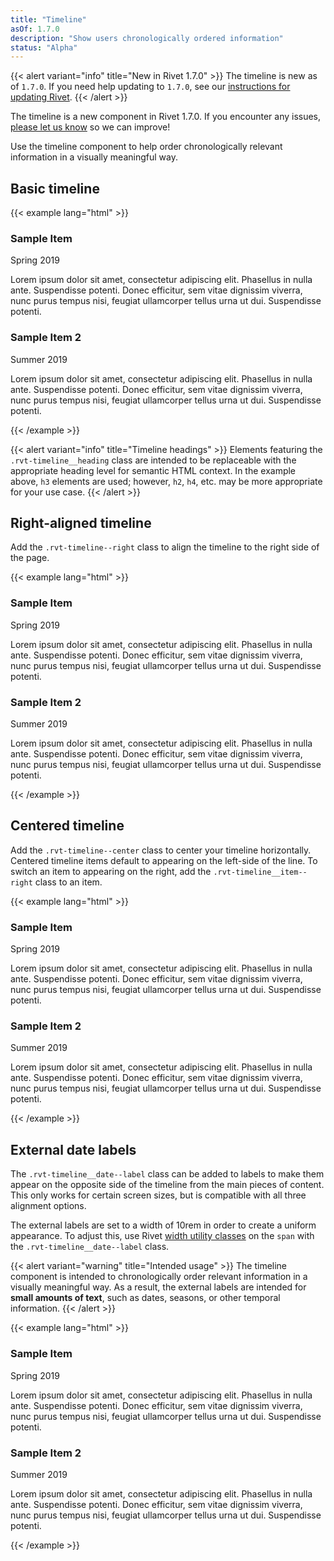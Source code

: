 ```yaml
---
title: "Timeline"
asOf: 1.7.0
description: "Show users chronologically ordered information"
status: "Alpha"
---
```


{{< alert variant="info" title="New in Rivet 1.7.0" >}}
The timeline is new as of `1.7.0`. If you need help updating to `1.7.0`, see our [instructions for updating Rivet](/components/#updating-the-rivet-npm-package").
{{< /alert >}}

The timeline is a new component in Rivet 1.7.0. If you encounter any issues, [please let us know](https://github.com/indiana-university/rivet-source/issues/new?template=bug_report.md&title=Timeline+component) so we can improve!


Use the timeline component to help order chronologically relevant information in a visually meaningful way.

## Basic timeline

{{< example lang="html" >}}
<div class="rvt-container rvt-container--senior">
    <div class="rvt-grid">
        <div class="rvt-grid__item rvt-timeline">
            <div class="rvt-timeline__item">
                <div class="rvt-timeline__marker" aria-hidden="true">
                </div>
                <div class="rvt-timeline__content">
                    <h3 class="rvt-timeline__heading">Sample Item</h3>
                    <span class="rvt-timeline__date">Spring 2019</span>
                    <p>Lorem ipsum dolor sit amet, consectetur adipiscing elit. Phasellus in nulla ante. Suspendisse potenti. Donec efficitur, sem vitae dignissim viverra, nunc purus tempus nisi, feugiat ullamcorper tellus urna ut dui. Suspendisse potenti.</p>
                </div>
            </div>
            <div class="rvt-timeline__item">
                <div class="rvt-timeline__marker" aria-hidden="true">
                </div>
                <div class="rvt-timeline__content">
                    <h3 class="rvt-timeline__heading">Sample Item 2</h3>
                    <span class="rvt-timeline__date">Summer 2019</span>
                    <p>Lorem ipsum dolor sit amet, consectetur adipiscing elit. Phasellus in nulla ante. Suspendisse potenti. Donec efficitur, sem vitae dignissim viverra, nunc purus tempus nisi, feugiat ullamcorper tellus urna ut dui. Suspendisse potenti.</p>
                </div>
            </div>
        </div>
    </div>
</div>
{{< /example >}}

{{< alert variant="info" title="Timeline headings" >}}
Elements featuring the `.rvt-timeline__heading` class are intended to be replaceable with the appropriate heading level for semantic HTML context. In the example above, `h3` elements are used; however, `h2`, `h4`, etc. may be more appropriate for your use case.
{{< /alert >}}


## Right-aligned timeline

Add the `.rvt-timeline--right` class to align the timeline to the right side of the page.

{{< example lang="html" >}}
<div class="rvt-container rvt-container--senior">
    <div class="rvt-grid">
        <div class="rvt-grid__item rvt-timeline rvt-timeline--right">
            <div class="rvt-timeline__item">
                <div class="rvt-timeline__marker" aria-hidden="true">
                </div>
                <div class="rvt-timeline__content">
                    <h3 class="rvt-timeline__heading">Sample Item</h3>
                    <span class="rvt-timeline__date">Spring 2019</span>
                    <p>Lorem ipsum dolor sit amet, consectetur adipiscing elit. Phasellus in nulla ante. Suspendisse potenti. Donec efficitur, sem vitae dignissim viverra, nunc purus tempus nisi, feugiat ullamcorper tellus urna ut dui. Suspendisse potenti.</p>
                </div>
          </div>
          <div class="rvt-timeline__item">
              <div class="rvt-timeline__marker"  aria-hidden="true">
              </div>
              <div class="rvt-timeline__content">
                  <h3 class="rvt-timeline__heading">Sample Item 2</h3>
                  <span class="rvt-timeline__date">Summer 2019</span>
                  <p>Lorem ipsum dolor sit amet, consectetur adipiscing elit. Phasellus in nulla ante. Suspendisse potenti. Donec efficitur, sem vitae dignissim viverra, nunc purus tempus nisi, feugiat ullamcorper tellus urna ut dui. Suspendisse potenti.</p>
              </div>
          </div>
        </div>
    </div>
</div>
{{< /example >}}

## Centered timeline

Add the `.rvt-timeline--center` class to center your timeline horizontally. Centered timeline items default to appearing on the left-side of the line. To switch an item to appearing on the right, add the `.rvt-timeline__item--right` class to an item.

{{< example lang="html" >}}
<div class="rvt-container rvt-container--senior">
    <div class="rvt-grid">
        <div class="rvt-grid__item rvt-timeline rvt-timeline--center">
            <div class="rvt-timeline__row">
                <div class="rvt-timeline__item">
                    <div class="rvt-timeline__marker" aria-hidden="true">
                    </div>
                    <div class="rvt-timeline__content">
                        <h3 class="rvt-timeline__heading">Sample Item</h3>
                        <span class="rvt-timeline__date">Spring 2019</span>
                        <p>Lorem ipsum dolor sit amet, consectetur adipiscing elit. Phasellus in nulla ante. Suspendisse potenti. Donec efficitur, sem vitae dignissim viverra, nunc purus tempus nisi, feugiat ullamcorper tellus urna ut dui. Suspendisse potenti.</p>
                    </div>
                </div>
            </div>
            <div class="rvt-timeline__row">
                <div class="rvt-timeline__item rvt-timeline__item--right">
                    <div class="rvt-timeline__marker" aria-hidden="true">
                    </div>
                    <div class="rvt-timeline__content">
                        <h3 class="rvt-timeline__heading">Sample Item 2</h3>
                        <span class="rvt-timeline__date">Summer 2019</span>
                        <p>Lorem ipsum dolor sit amet, consectetur adipiscing elit. Phasellus in nulla ante. Suspendisse potenti. Donec efficitur, sem vitae dignissim viverra, nunc purus tempus nisi, feugiat ullamcorper tellus urna ut dui. Suspendisse potenti.</p>
                    </div>
                </div>
            </div>
        </div>
    </div>
</div>
{{< /example >}}

## External date labels

The `.rvt-timeline__date--label` class can be added to labels to make them appear on the opposite side of the timeline from the main pieces of content. This only works for certain screen sizes, but is compatible with all three alignment options.

The external labels are set to a width of 10rem in order to create a uniform appearance. To adjust this, use Rivet [width utility classes](https://rivet.iu.edu/components/utilities/width/) on the `span` with the `.rvt-timeline__date--label` class.

{{< alert variant="warning" title="Intended usage" >}}
The timeline component is intended to chronologically order relevant information in a visually meaningful way. As a result, the external labels are intended for **small amounts of text**, such as dates, seasons, or other temporal information.
{{< /alert >}}

{{< example lang="html" >}}
<div class="rvt-container rvt-container--senior">
    <div class="rvt-grid">
        <div class="rvt-grid__item rvt-timeline">
            <div class="rvt-timeline__item">
                <div class="rvt-timeline__marker" aria-hidden="true">
                </div>
                <div class="rvt-timeline__content">
                    <h3 class="rvt-timeline__heading">Sample Item</h3>
                    <span class="rvt-timeline__date  rvt-timeline__date--label">Spring 2019</span>
                    <p>Lorem ipsum dolor sit amet, consectetur adipiscing elit. Phasellus in nulla ante. Suspendisse potenti. Donec efficitur, sem vitae dignissim viverra, nunc purus tempus nisi, feugiat ullamcorper tellus urna ut dui. Suspendisse potenti.</p>
                </div>
            </div>
            <div class="rvt-timeline__item">
                <div class="rvt-timeline__marker" aria-hidden="true">
                </div>
                <div class="rvt-timeline__content">
                    <h3 class="rvt-timeline__heading">Sample Item 2</h3>
                    <span class="rvt-timeline__date  rvt-timeline__date--label">Summer 2019</span>
                    <p>Lorem ipsum dolor sit amet, consectetur adipiscing elit. Phasellus in nulla ante. Suspendisse potenti. Donec efficitur, sem vitae dignissim viverra, nunc purus tempus nisi, feugiat ullamcorper tellus urna ut dui. Suspendisse potenti.</p>
                </div>
            </div>
        </div>
    </div>
</div>
{{< /example >}}